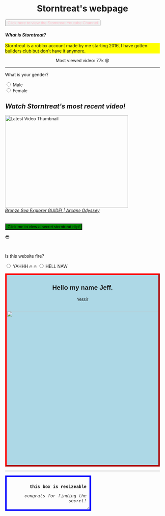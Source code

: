 <html>
  <title>Storntreat's webpage</title>
<body>
<style>
  .myDiv{
    border: 5px outset red;
    background-color: lightblue;
    text-align: center;
    font-family: helvetica;
    }
  .whiteBox{
    background-color:white;
    width: 250px;
    length: 500px;
    }
  .resizeable{
    resize: both;
    overflow: auto;
    padding: 10px; 
    border: 5px solid blue;
    text-align: right;
    font-family: Courier New, monospace;
    }
</style>
  
<h1 style="text-align:center;">Storntreat's webpage</h1>
</body>
<body>
<a href="https://www.youtube.com/channel/UC1six-0ZUK7rXDP13dO46VQ" target="_blank">
<button style="color:pink;">Click here to view the Storntreat Youtube Channel</button>
</a>
  <h4><em><strong>What is Storntreat?</strong></em></h4>
  <p style="background-color:yellow;"><span>Storntreat is a roblox account made by me starting 2016, I have gotten builders club but don't have it anymore.</span></p>
  <p style="text-align:center;">Most viewed video: 77k &#128526;</p>
<hr>
  <p>What is your gender?</p>
  <form>
<input type="radio" name="fav_language" value="yes"> Male
    <br>
<input type="radio" name="fav_language" value="no"> Female
</form>

<h2><em>Watch Storntreat's most recent video!</em></h2>
  <img src="https://img.youtube.com/vi/1uem93uujDE/0.jpg" width="400" height="300" alt="Latest Video Thumbnail">
  <br>
  <a href="https://www.youtube.com/watch?v=1uem93uujDE" target="_blank"><em>Bronze Sea Explorer GUIDE! | Arcane Odyssey</em></a>
<br>
  <br>
  <br>
<a href="https://youtu.be/xrC6HQihjuY" target="_blank">
  <button style="background-color:green;" style="color:magenta;">Click me to view a secret storntreat clip!</button>
</a>
<meta charset="UTF-8">
<p>&#128526;</p>
<br>
  <p>Is this website fire?</p>
<form>
<input type="radio" name="fav_language" value="yes"> YAHHH &#128293; &#128293;
<input type="radio" name="fav_language" value="no"> HELL NAW
</form>

<div class="myDiv">
  <h2>Hello my name Jeff.</h2>
  <p>Yessir</p>
  <br>
  <img width="500" length="300" src="http://t3.gstatic.com/images?q=tbn:ANd9GcR-uvr1tKqxsuxDYQQC2DVrJ-oSiB4aF4ubJC7jyub528JgPqJksZKHuaULP1wgFkX7AY48">
</div>
<hr>
<div class="resizeable" style="height: 85px; width: 250px">
  <p><strong>this box is resizeable</strong></p>
  <div class="whiteBox">
  </div>
  <p><em>congrats for finding the secret!</em></p>
</div>
</body>
</html>
